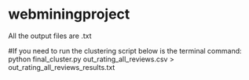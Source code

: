 # webminingproject

All the output files are .txt

#If you need to run the clustering script below is the terminal command:
python final_cluster.py out_rating_all_reviews.csv > out_rating_all_reviews_results.txt
